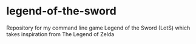# legend-of-the-sword
Repository for my command line game Legend of the Sword (LotS) which takes inspiration from The Legend of Zelda
